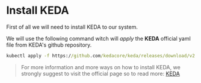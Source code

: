 # Install KEDA

First of all we will need to install KEDA to our system.

We will use the following command witch will _apply_ the **KEDA** official yaml file from KEDA's github repository.

```cmd
kubectl apply -f https://github.com/kedacore/keda/releases/download/v2.4.0/keda-2.4.0.yaml
```

> For more information and more ways on how to install KEDA, we strongly suggest to visit the official page so to read more: [KEDA]

[KEDA]: https://keda.sh/docs/2.4/deploy/
